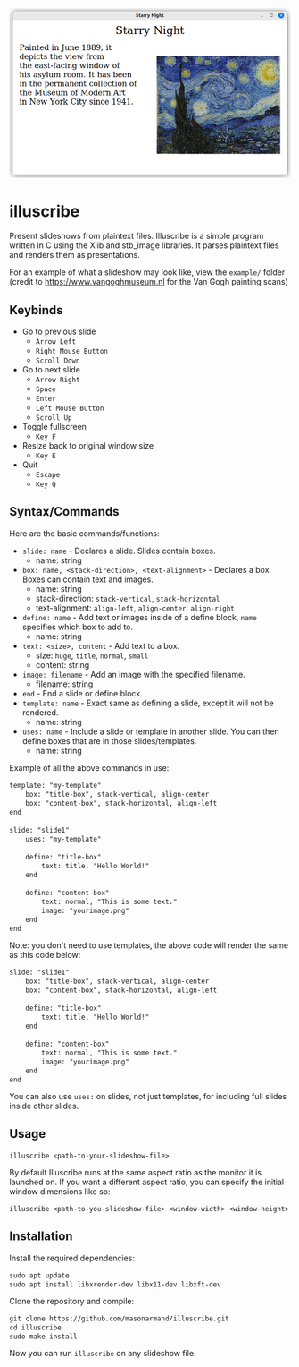 <img src='example-image.png' width="600">

# illuscribe
Present slideshows from plaintext files.
Illuscribe is a simple program written in C using the Xlib and stb_image libraries. It parses plaintext files and renders them as presentations.

For an example of what a slideshow may look like, view the `example/` folder  
(credit to https://www.vangoghmuseum.nl for the Van Gogh painting scans)

## Keybinds
- Go to previous slide 
    - `Arrow Left`
    - `Right Mouse Button`
    - `Scroll Down`  
- Go to next slide
    - `Arrow Right`
    - `Space`
    - `Enter`
    - `Left Mouse Button`
    - `Scroll Up`  
- Toggle fullscreen
    - `Key F`  
- Resize back to original window size
    - `Key E`  
- Quit
    - `Escape`
    - `Key Q`  


## Syntax/Commands
Here are the basic commands/functions:
- `slide: name` - Declares a slide. Slides contain boxes.
    - name: string
- `box: name, <stack-direction>, <text-alignment>` - Declares a box. Boxes can contain text and images.
    - name: string
    - stack-direction: `stack-vertical`, `stack-horizontal`
    - text-alignment: `align-left`, `align-center`, `align-right`
- `define: name` - Add text or images inside of a define block, `name` specifies which box to add to.
    - name: string
- `text: <size>, content` - Add text to a box.
    - size: `huge`, `title`, `normal`, `small`
    - content: string
- `image: filename` - Add an image with the specified filename.
    - filename: string
- `end` - End a slide or define block.
- `template: name` - Exact same as defining a slide, except it will not be rendered.
    - name: string
- `uses: name` - Include a slide or template in another slide. You can then define boxes that are in those slides/templates.
    - name: string

Example of all the above commands in use:
```
template: "my-template"
    box: "title-box", stack-vertical, align-center
    box: "content-box", stack-horizontal, align-left
end

slide: "slide1"
    uses: "my-template"

    define: "title-box"
        text: title, "Hello World!"
    end

    define: "content-box"
        text: normal, "This is some text."
        image: "yourimage.png"
    end
end
```
Note: you don't need to use templates, the above code will render the same as this code below:
```
slide: "slide1"
    box: "title-box", stack-vertical, align-center
    box: "content-box", stack-horizontal, align-left

    define: "title-box"
        text: title, "Hello World!"
    end

    define: "content-box"
        text: normal, "This is some text."
        image: "yourimage.png"
    end
end
```
You can also use `uses:` on slides, not just templates, for including full slides inside other slides.
## Usage
```
illuscribe <path-to-your-slideshow-file>
```
By default Illuscribe runs at the same aspect ratio as the monitor it is launched on. If you want a different aspect ratio, you can specify the initial window dimensions like so:
```
illuscribe <path-to-you-slideshow-file> <window-width> <window-height>
```
## Installation
Install the required dependencies:
```
sudo apt update
sudo apt install libxrender-dev libx11-dev libxft-dev
```
Clone the repository and compile:
```
git clone https://github.com/masonarmand/illuscribe.git
cd illuscribe
sudo make install
```
Now you can run `illuscribe` on any slideshow file.
